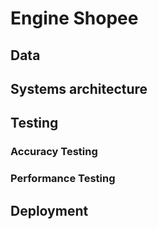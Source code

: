 # Engine Shopee

## Data

## Systems architecture

## Testing
### Accuracy Testing
### Performance Testing

## Deployment

